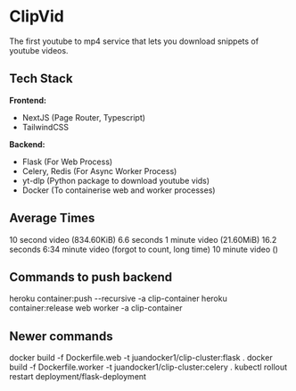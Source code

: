 # ClipVid
The first youtube to mp4 service that lets you download snippets of youtube videos. 

## Tech Stack

**Frontend:**  
- NextJS (Page Router, Typescript)  
- TailwindCSS

**Backend:**  
- Flask (For Web Process)  
- Celery, Redis (For Async Worker Process)  
- yt-dlp (Python package to download youtube vids)  
- Docker (To containerise web and worker processes)


## Average Times

10 second video (834.60KiB) 6.6 seconds
1 minute video (21.60MiB) 16.2 seconds
6:34 minute video (forgot to count, long time)
10 minute video ()


## Commands to push backend

heroku container:push --recursive -a clip-container
heroku container:release web worker -a clip-container


## Newer commands
docker build -f Dockerfile.web -t juandocker1/clip-cluster:flask . 
docker build -f Dockerfile.worker -t juandocker1/clip-cluster:celery . 
kubectl rollout restart deployment/flask-deployment 